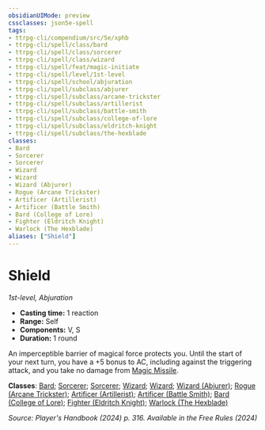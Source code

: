 ```yaml
---
obsidianUIMode: preview
cssclasses: json5e-spell
tags:
- ttrpg-cli/compendium/src/5e/xphb
- ttrpg-cli/spell/class/bard
- ttrpg-cli/spell/class/sorcerer
- ttrpg-cli/spell/class/wizard
- ttrpg-cli/spell/feat/magic-initiate
- ttrpg-cli/spell/level/1st-level
- ttrpg-cli/spell/school/abjuration
- ttrpg-cli/spell/subclass/abjurer
- ttrpg-cli/spell/subclass/arcane-trickster
- ttrpg-cli/spell/subclass/artillerist
- ttrpg-cli/spell/subclass/battle-smith
- ttrpg-cli/spell/subclass/college-of-lore
- ttrpg-cli/spell/subclass/eldritch-knight
- ttrpg-cli/spell/subclass/the-hexblade
classes:
- Bard
- Sorcerer
- Sorcerer
- Wizard
- Wizard
- Wizard (Abjurer)
- Rogue (Arcane Trickster)
- Artificer (Artillerist)
- Artificer (Battle Smith)
- Bard (College of Lore)
- Fighter (Eldritch Knight)
- Warlock (The Hexblade)
aliases: ["Shield"]
---
```

# Shield
*1st-level, Abjuration*  

- **Casting time:** 1 reaction
- **Range:** Self
- **Components:** V, S
- **Duration:** 1 round

An imperceptible barrier of magical force protects you. Until the start of your next turn, you have a +5 bonus to AC, including against the triggering attack, and you take no damage from [Magic Missile](3-Compendium/spells/magic-missile-xphb.md).

**Classes**: [Bard](list-spells-classes-bard); [Sorcerer](list-spells-classes-sorcerer); [Sorcerer](list-spells-classes-sorcerer); [Wizard](list-spells-classes-wizard); [Wizard](list-spells-classes-wizard); [Wizard (Abjurer)](list-spells-classes-wizard-xphb-abjurer-xphb); [Rogue (Arcane Trickster)](list-spells-classes-rogue-xphb-arcane-trickster-xphb); [Artificer (Artillerist)](list-spells-classes-artificer-artillerist-tce); [Artificer (Battle Smith)](list-spells-classes-artificer-battle-smith-tce); [Bard (College of Lore)](list-spells-classes-bard-xphb-college-of-lore-xphb); [Fighter (Eldritch Knight)](list-spells-classes-fighter-xphb-eldritch-knight-xphb); [Warlock (The Hexblade)](list-spells-classes-warlock-xphb-the-hexblade-xge)

*Source: Player's Handbook (2024) p. 316. Available in the Free Rules (2024)*